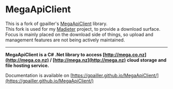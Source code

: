 MegaApiClient
=============

This is a fork of gpailler's [MegaApiClient](https://github.com/gpailler/MegaApiClient) library. \
This fork is used for my [Madieter](https://github.com/Fasguy/Madieter) project, to provide a download surface. \
Focus is mainly placed on the download side of things, so upload and management features are not being actively maintained.

---

**MegaApiClient is a C# .Net library to access [http://mega.co.nz](http://mega.co.nz) / [http://mega.nz](http://mega.nz) cloud storage and file hosting service.**

Documentation is available on [https://gpailler.github.io/MegaApiClient/](https://gpailler.github.io/MegaApiClient/)
